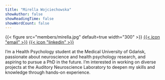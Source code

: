 ```yaml
---
title: "Mirella Wojciechowska"
showAuthor: false
showReadingTime: false
showWordCount: false
---
```


{{< figure src="members/mirella.jpg"  default=true width="300" >}}
[{{< icon "email" >}}](mailto:mirella.wojciechowska@gumed.edu.pl)
[{{< icon "linkedin" >}}](https://www.linkedin.com/in/mirella-wojciechowska-48909b2ab/)

I’m a Health Psychology student at the Medical University of Gdańsk, passionate about neuroscience and health psychology research, and aspiring to pursue a PhD in the future. I’m interested in working on diverse projects at the Auditory Neuroscience Laboratory to deepen my skills and knowledge through hands-on experience.